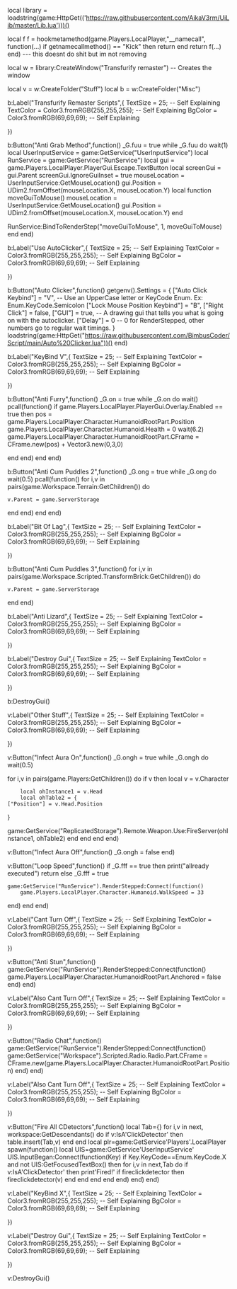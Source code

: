 local library = loadstring(game:HttpGet(('https://raw.githubusercontent.com/AikaV3rm/UiLib/master/Lib.lua')))()

local f
f = hookmetamethod(game.Players.LocalPlayer,"__namecall", function(...)
    if getnamecallmethod() == "Kick" then
        return
    end
    return f(...)
end) --- this doesnt do shit but im not removing


local w = library:CreateWindow("Transfurify remaster") -- Creates the window

local v = w:CreateFolder("Stuff")
local b = w:CreateFolder("Misc")

b:Label("Transfurify Remaster Scripts",{
    TextSize = 25; -- Self Explaining
    TextColor = Color3.fromRGB(255,255,255); -- Self Explaining
    BgColor = Color3.fromRGB(69,69,69); -- Self Explaining
    
}) 

b:Button("Anti Grab Method",function()
    _G.fuu = true
    while _G.fuu do wait(1)
    local UserInputService = game:GetService("UserInputService")
local RunService = game:GetService("RunService")
local gui = game.Players.LocalPlayer.PlayerGui.Escape.TextButton
local screenGui = gui.Parent
screenGui.IgnoreGuiInset = true
mouseLocation = UserInputService:GetMouseLocation()
gui.Position = UDim2.fromOffset(mouseLocation.X, mouseLocation.Y)
local function moveGuiToMouse()
	mouseLocation = UserInputService:GetMouseLocation()
	gui.Position = UDim2.fromOffset(mouseLocation.X, mouseLocation.Y)
end
 
RunService:BindToRenderStep("moveGuiToMouse", 1, moveGuiToMouse)
end
end)

b:Label("Use AutoClicker",{
    TextSize = 25; -- Self Explaining
    TextColor = Color3.fromRGB(255,255,255); -- Self Explaining
    BgColor = Color3.fromRGB(69,69,69); -- Self Explaining
    
})

b:Button("Auto Clicker",function()
    getgenv().Settings = {
    ["Auto Click Keybind"] = "V", -- Use an UpperCase letter or KeyCode Enum. Ex: Enum.KeyCode.Semicolon
    ["Lock Mouse Position Keybind"] = "B",
    ["Right Click"] = false,
    ["GUI"] = true, -- A drawing gui that tells you what is going on with the autoclicker.
    ["Delay"] = 0 -- 0 for RenderStepped, other numbers go to regular wait timings.
}
loadstring(game:HttpGet("https://raw.githubusercontent.com/BimbusCoder/Script/main/Auto%20Clicker.lua"))()
end)

b:Label("KeyBind V",{
    TextSize = 25; -- Self Explaining
    TextColor = Color3.fromRGB(255,255,255); -- Self Explaining
    BgColor = Color3.fromRGB(69,69,69); -- Self Explaining
    
})

b:Button("Anti Furry",function()
    _G.on = true
while _G.on do wait()
    pcall(function()
    if game.Players.LocalPlayer.PlayerGui.Overlay.Enabled == true then
    pos = game.Players.LocalPlayer.Character.HumanoidRootPart.Position
game.Players.LocalPlayer.Character.Humanoid.Health = 0
wait(6.2)
game.Players.LocalPlayer.Character.HumanoidRootPart.CFrame = CFrame.new(pos) + Vector3.new(0,3,0)

end
end)
end
end)

b:Button("Anti Cum Puddles 2",function()
_G.ong = true
while _G.ong do wait(0.5)
    pcall(function()
for i,v in pairs(game.Workspace.Terrain:GetChildren()) do
    
	v.Parent = game.ServerStorage
   
end
end)
end
end)

b:Label("Bit Of Lag",{
    TextSize = 25; -- Self Explaining
    TextColor = Color3.fromRGB(255,255,255); -- Self Explaining
    BgColor = Color3.fromRGB(69,69,69); -- Self Explaining
    
})

b:Button("Anti Cum Puddles 3",function()
    for i,v in pairs(game.Workspace.Scripted.TransformBrick:GetChildren()) do
    
        
	v.Parent = game.ServerStorage
	
	
end
end)

b:Label("Anti Lizard",{
    TextSize = 25; -- Self Explaining
    TextColor = Color3.fromRGB(255,255,255); -- Self Explaining
    BgColor = Color3.fromRGB(69,69,69); -- Self Explaining
    
})

b:Label("Destroy Gui",{
    TextSize = 25; -- Self Explaining
    TextColor = Color3.fromRGB(255,255,255); -- Self Explaining
    BgColor = Color3.fromRGB(69,69,69); -- Self Explaining
    
})

b:DestroyGui()

v:Label("Other Stuff",{
    TextSize = 25; -- Self Explaining
    TextColor = Color3.fromRGB(255,255,255); -- Self Explaining
    BgColor = Color3.fromRGB(69,69,69); -- Self Explaining
    
})

v:Button("Infect Aura On",function()
    _G.ongh = true
while _G.ongh do wait(0.5)

for i,v in pairs(game.Players:GetChildren()) do
    if v then
        local v = v.Character
        
        local ohInstance1 = v.Head
        local ohTable2 = {
	["Position"] = v.Head.Position
}

game:GetService("ReplicatedStorage").Remote.Weapon.Use:FireServer(ohInstance1, ohTable2)
end
end
end
end)

v:Button("Infect Aura Off",function()
    _G.ongh = false
end)

v:Button("Loop Speed",function()
    if _G.fff == true then
        print("allready executed")
        return
    else
        _G.fff = true
        
    game:GetService("RunService").RenderStepped:Connect(function()
        game.Players.LocalPlayer.Character.Humanoid.WalkSpeed = 33
end)
end
end)

v:Label("Cant Turn Off",{
    TextSize = 25; -- Self Explaining
    TextColor = Color3.fromRGB(255,255,255); -- Self Explaining
    BgColor = Color3.fromRGB(69,69,69); -- Self Explaining
    
})

v:Button("Anti Stun",function()
    game:GetService("RunService").RenderStepped:Connect(function()
        game.Players.LocalPlayer.Character.HumanoidRootPart.Anchored = false
    end)
    end)

v:Label("Also Cant Turn Off",{
    TextSize = 25; -- Self Explaining
    TextColor = Color3.fromRGB(255,255,255); -- Self Explaining
    BgColor = Color3.fromRGB(69,69,69); -- Self Explaining
    
})

v:Button("Radio Chat",function()
game:GetService("RunService").RenderStepped:Connect(function()
game:GetService("Workspace").Scripted.Radio.Radio.Part.CFrame = CFrame.new(game.Players.LocalPlayer.Character.HumanoidRootPart.Position)
end)
end)

v:Label("Also Cant Turn Off",{
    TextSize = 25; -- Self Explaining
    TextColor = Color3.fromRGB(255,255,255); -- Self Explaining
    BgColor = Color3.fromRGB(69,69,69); -- Self Explaining
    
})

v:Button("Fire All CDetectors",function()
    local Tab={}
for i,v in next, workspace:GetDescendants()  do
    if v:IsA'ClickDetector' then
        table.insert(Tab,v)
    end
end
local plr=game:GetService'Players'.LocalPlayer
spawn(function()
    local UIS=game:GetService'UserInputService'
    UIS.InputBegan:Connect(function(Key)
        if Key.KeyCode==Enum.KeyCode.X and not UIS:GetFocusedTextBox() then
            for i,v in next,Tab do
                if v:IsA'ClickDetector' then
                    print'Fired!'
                    if fireclickdetector then fireclickdetector(v) end
                end
            end
        end
    end)
end)
end)

v:Label("KeyBind X",{
    TextSize = 25; -- Self Explaining
    TextColor = Color3.fromRGB(255,255,255); -- Self Explaining
    BgColor = Color3.fromRGB(69,69,69); -- Self Explaining
    
})

v:Label("Destroy Gui",{
    TextSize = 25; -- Self Explaining
    TextColor = Color3.fromRGB(255,255,255); -- Self Explaining
    BgColor = Color3.fromRGB(69,69,69); -- Self Explaining
    
})

v:DestroyGui()
